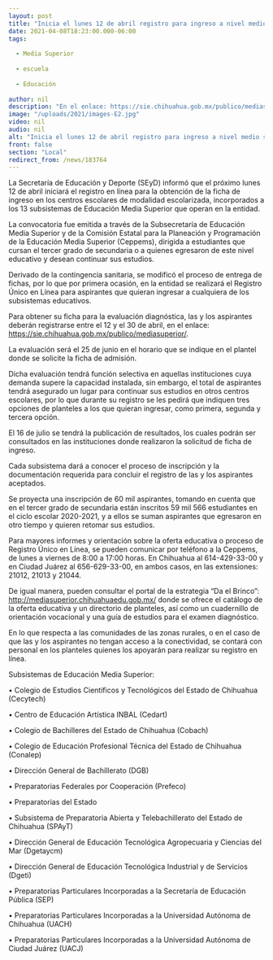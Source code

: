 ```yaml
---
layout: post
title: "Inicia el lunes 12 de abril registro para ingreso a nivel medio superior"
date: 2021-04-08T18:23:00.000-06:00
tags:
  
  - Media Superior
  
  - escuela
  
  - Educación
  
author: nil
description: "En el enlace: https://sie.chihuahua.gob.mx/publico/mediasuperior/ las y los interesados podrán obtener su ficha; la evaluación diagnóstica será el 25 de junio y la publicación de resultados el 16 de julio"
image: "/uploads/2021/images-E2.jpg"
video: nil
audio: nil
alt: "Inicia el lunes 12 de abril registro para ingreso a nivel medio superior"
front: false
section: "Local"
redirect_from: /news/183764
---
```


La Secretaría de Educación y Deporte (SEyD) informó que el próximo lunes 12 de abril iniciará el registro en línea para la obtención de la ficha de ingreso en los centros escolares de modalidad escolarizada, incorporados a los 13 subsistemas de Educación Media Superior que operan en la entidad.

 

La convocatoria fue emitida a través de la Subsecretaría de Educación Media Superior y de la Comisión Estatal para la Planeación y Programación de la Educación Media Superior (Ceppems), dirigida a estudiantes que cursan el tercer grado de secundaria o a quienes egresaron de este nivel educativo y desean continuar sus estudios.

 

Derivado de la contingencia sanitaria, se modificó el proceso de entrega de fichas, por lo que por primera ocasión, en la entidad se realizará el Registro Único en Línea para aspirantes que quieran ingresar a cualquiera de los subsistemas educativos.

 

Para obtener su ficha para la evaluación diagnóstica, las y los aspirantes deberán registrarse entre el 12 y el 30 de abril, en el enlace: https://sie.chihuahua.gob.mx/publico/mediasuperior/.

 

La evaluación será el 25 de junio en el horario que se indique en el plantel donde se solicite la ficha de admisión.

 

Dicha evaluación tendrá función selectiva en aquellas instituciones cuya demanda supere la capacidad instalada, sin embargo, el total de aspirantes tendrá asegurado un lugar para continuar sus estudios en otros centros escolares, por lo que durante su registro se les pedirá que indiquen tres opciones de planteles a los que quieran ingresar, como primera, segunda y tercera opción.

 

El 16 de julio se tendrá la publicación de resultados, los cuales podrán ser consultados en las instituciones donde realizaron la solicitud de ficha de ingreso.

 

Cada subsistema dará a conocer el proceso de inscripción y la documentación requerida para concluir el registro de las y los aspirantes aceptados.

 

Se proyecta una inscripción de 60 mil aspirantes, tomando en cuenta que en el tercer grado de secundaria están inscritos 59 mil 566 estudiantes en el ciclo escolar 2020-2021, y a ellos se suman aspirantes que egresaron en otro tiempo y quieren retomar sus estudios.

 

Para mayores informes y orientación sobre la oferta educativa o proceso de Registro Único en Línea, se pueden comunicar por teléfono a la Ceppems, de lunes a viernes de 8:00 a 17:00 horas. En Chihuahua al 614-429-33-00 y en Ciudad Juárez al 656-629-33-00, en ambos casos, en las extensiones: 21012, 21013 y 21044.

 

De igual manera, pueden consultar  el portal de la estrategia “Da el Brinco”: http://mediasuperior.chihuahuaedu.gob.mx/ donde se ofrece el catálogo de la oferta educativa y un directorio de planteles, así como un cuadernillo de orientación vocacional y una guía de estudios para el examen diagnóstico.

 

En lo que respecta a las comunidades de las zonas rurales, o en el caso de que las y los aspirantes no tengan acceso a la conectividad, se contará con personal en los planteles quienes los apoyarán para realizar su registro en línea.

 

Subsistemas de Educación Media Superior:

 

•                    Colegio de Estudios Científicos y Tecnológicos del Estado de Chihuahua (Cecytech)

•                    Centro de Educación Artística INBAL (Cedart)

•                    Colegio de Bachilleres del Estado de Chihuahua (Cobach)

•                    Colegio de Educación Profesional Técnica del Estado de Chihuahua (Conalep)

•                    Dirección General de Bachillerato (DGB)

•                    Preparatorias Federales por Cooperación (Prefeco)

•                    Preparatorias del Estado

•                    Subsistema de Preparatoria Abierta y Telebachillerato del Estado de Chihuahua (SPAyT)

•                    Dirección General de Educación Tecnológica Agropecuaria y Ciencias del Mar (Dgetaycm)

•                    Dirección General de Educación Tecnológica Industrial y de Servicios (Dgeti)

•                    Preparatorias Particulares Incorporadas a la Secretaría de Educación Pública (SEP)

•                    Preparatorias Particulares Incorporadas a la Universidad Autónoma de Chihuahua (UACH)

•                    Preparatorias Particulares Incorporadas a la Universidad Autónoma de Ciudad Juárez (UACJ)
